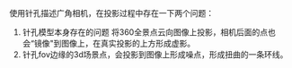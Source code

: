 使用针孔描述广角相机，在投影过程中存在一下两个问题：

1. 针孔模型本身存在的问题
   将360全景点云向图像上投影，相机后面的点也会“镜像"到图像上，在真实投影的上方形成虚影。
2. 针孔fov边缘的3d场景点，会投影到图像上形成噪点，形成扭曲的一条环线。
